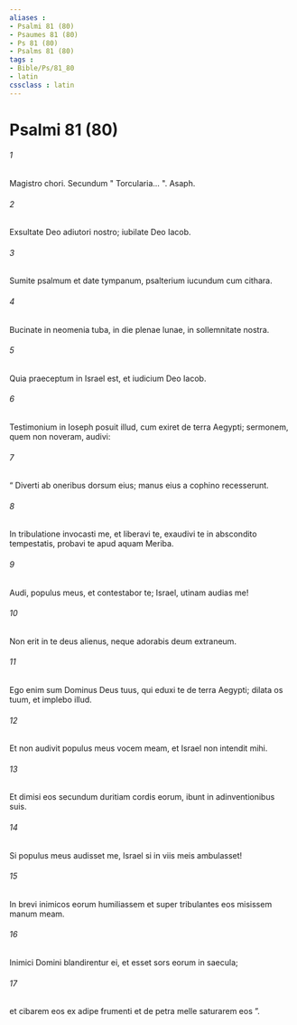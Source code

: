 ```yaml
---
aliases : 
- Psalmi 81 (80)
- Psaumes 81 (80)
- Ps 81 (80)
- Psalms 81 (80)
tags : 
- Bible/Ps/81_80
- latin
cssclass : latin
---
```


# Psalmi 81 (80)

###### 1
Magistro chori. Secundum " Torcularia... ". Asaph.
###### 2
Exsultate Deo adiutori nostro; iubilate Deo Iacob.
###### 3
Sumite psalmum et date tympanum, psalterium iucundum cum cithara.
###### 4
Bucinate in neomenia tuba, in die plenae lunae, in sollemnitate nostra.
###### 5
Quia praeceptum in Israel est, et iudicium Deo Iacob.
###### 6
Testimonium in Ioseph posuit illud, cum exiret de terra Aegypti; sermonem, quem non noveram, audivi:
###### 7
“ Diverti ab oneribus dorsum eius; manus eius a cophino recesserunt.
###### 8
In tribulatione invocasti me, et liberavi te, exaudivi te in abscondito tempestatis, probavi te apud aquam Meriba.
###### 9
Audi, populus meus, et contestabor te; Israel, utinam audias me!
###### 10
Non erit in te deus alienus, neque adorabis deum extraneum.
###### 11
Ego enim sum Dominus Deus tuus, qui eduxi te de terra Aegypti; dilata os tuum, et implebo illud.
###### 12
Et non audivit populus meus vocem meam, et Israel non intendit mihi.
###### 13
Et dimisi eos secundum duritiam cordis eorum, ibunt in adinventionibus suis.
###### 14
Si populus meus audisset me, Israel si in viis meis ambulasset!
###### 15
In brevi inimicos eorum humiliassem et super tribulantes eos misissem manum meam.
###### 16
Inimici Domini blandirentur ei, et esset sors eorum in saecula;
###### 17
et cibarem eos ex adipe frumenti et de petra melle saturarem eos ”.
